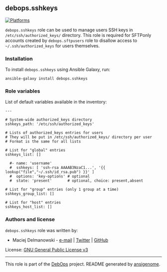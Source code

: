 ## debops.sshkeys
[![Platforms](http://img.shields.io/badge/platforms-debian%20|%20ubuntu-lightgrey.svg)](#)


`debops.sshkeys` role can be used to manage users SSH keys in
`/etc/ssh/authorized_keys/` directory. This role is required for SFTPonly
accounts created by `debops.sftpusers` role to disallow access to
`~/.ssh/authorized_keys` for users themselves.



### Installation

To install `debops.sshkeys` using Ansible Galaxy, run:

    ansible-galaxy install debops.sshkeys


### Role variables

List of default variables available in the inventory:

    ---
    
    # System-wide authorized_keys directory
    sshkeys_path: '/etc/ssh/authorized_keys'
    
    # Lists of authorized_keys entries for users
    # They will be put in /etc/ssh/authorized_keys/ directory per user
    # Format is the same for all lists
    
    # List for "global" entries
    sshkeys_list: []
    
      #- name: 'username'
      #  sshkeys: [ 'ssh-rsa AAAAB3NzaC1...', '{{ lookup("file","~/.ssh/id_rsa.pub") }}' ]
      #  options: 'key-options'	# optional
      #  state: 'present'		# optional, choice: present,absent
    
    # List for "group" entries (only 1 group at a time)
    sshkeys_group_list: []
    
    # List for "host" entries
    sshkeys_host_list: []





### Authors and license

`debops.sshkeys` role was written by:

- Maciej Delmanowski - [e-mail](mailto:drybjed@gmail.com) | [Twitter](https://twitter.com/drybjed) | [GitHub](https://github.com/drybjed)


License: [GNU General Public License v3](https://tldrlegal.com/license/gnu-general-public-license-v3-(gpl-3))


***

This role is part of the [DebOps](http://debops.org/) project. README generated by [ansigenome](https://github.com/nickjj/ansigenome/).

